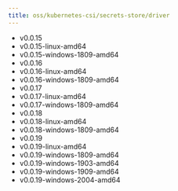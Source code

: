```yaml
---
title: oss/kubernetes-csi/secrets-store/driver
---
```

- v0.0.15
- v0.0.15-linux-amd64
- v0.0.15-windows-1809-amd64
- v0.0.16
- v0.0.16-linux-amd64
- v0.0.16-windows-1809-amd64
- v0.0.17
- v0.0.17-linux-amd64
- v0.0.17-windows-1809-amd64
- v0.0.18
- v0.0.18-linux-amd64
- v0.0.18-windows-1809-amd64
- v0.0.19
- v0.0.19-linux-amd64
- v0.0.19-windows-1809-amd64
- v0.0.19-windows-1903-amd64
- v0.0.19-windows-1909-amd64
- v0.0.19-windows-2004-amd64
